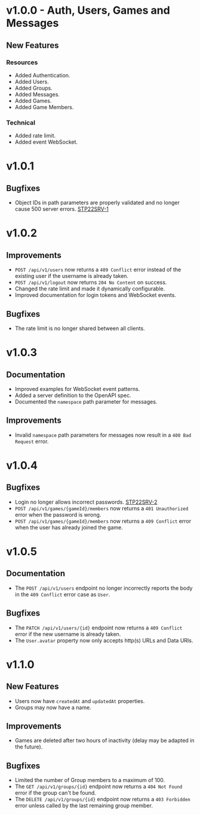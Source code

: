 # v1.0.0 - Auth, Users, Games and Messages

## New Features

### Resources

+ Added Authentication.
+ Added Users.
+ Added Groups.
+ Added Messages.
+ Added Games.
+ Added Game Members.

### Technical

+ Added rate limit.
+ Added event WebSocket.

# v1.0.1

## Bugfixes

* Object IDs in path parameters are properly validated and no longer cause 500 server errors. [STP22SRV-1](https://jira.uniks.de/browse/STP22SRV-1)

# v1.0.2

## Improvements

* `POST /api/v1/users` now returns a `409 Conflict` error instead of the existing user if the username is already taken.
* `POST /api/v1/logout` now returns `204 No Content` on success.
* Changed the rate limit and made it dynamically configurable.
* Improved documentation for login tokens and WebSocket events.

## Bugfixes

* The rate limit is no longer shared between all clients.

# v1.0.3

## Documentation

* Improved examples for WebSocket event patterns.
* Added a server definition to the OpenAPI spec.
* Documented the `namespace` path parameter for messages.

## Improvements

* Invalid `namespace` path parameters for messages now result in a `400 Bad Request` error.

# v1.0.4

## Bugfixes

* Login no longer allows incorrect passwords. [STP22SRV-2](https://jira.uniks.de/browse/STP22SRV-2)
* `POST /api/v1/games/{gameId}/members` now returns a `401 Unauthorized` error when the password is wrong.
* `POST /api/v1/games/{gameId}/members` now returns a `409 Conflict` error when the user has already joined the game.

# v1.0.5

## Documentation

* The `POST /api/v1/users` endpoint no longer incorrectly reports the body in the `409 Conflict` error case as `User`.

## Bugfixes

* The `PATCH /api/v1/users/{id}` endpoint now returns a `409 Conflict` error if the new username is already taken.
* The `User.avatar` property now only accepts http(s) URLs and Data URIs.

# v1.1.0

## New Features

+ Users now have `createdAt` and `updatedAt` properties.
+ Groups may now have a name.

## Improvements

* Games are deleted after two hours of inactivity (delay may be adapted in the future).

## Bugfixes

* Limited the number of Group members to a maximum of 100.
* The `GET /api/v1/groups/{id}` endpoint now returns a `404 Not Found` error if the group can't be found.
* The `DELETE /api/v1/groups/{id}` endpoint now returns a `403 Forbidden` error unless called by the last remaining group member.
